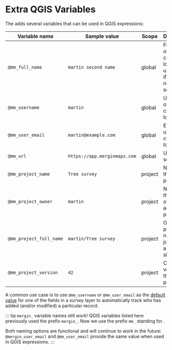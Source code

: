 # Extra QGIS Variables

The <QGISPluginName /> adds several variables that can be used in QGIS expressions:

| Variable name               | Sample value                  | Scope   | Description |
|-----------------------------|-------------------------------|---------|-------------
| `@mm_full_name`          | `martin second name`                      | global  | Full name of the currently logged in user, blank if the full name is not set |
| `@mm_username`          | `martin`                      | global  | Username of the user currently logged in to <MainPlatformNameLink /> |
| `@mm_user_email`        | `martin@example.com` | global  | Email of the user currently logged in to <MainPlatformName />|
| `@mm_url`               | `https://app.merginmaps.com`  | global  | URL of the <MainPlatformName /> service |
| `@mm_project_name`      | `Tree survey`                 | project | Name of the active <MainPlatformName /> project  |
| `@mm_project_owner`     | `martin`                      | project | Name of the owner of the active project |
| `@mm_project_full_name` | `martin/Tree survey`          | project | Owner and project name joined with a forward slash |
| `@mm_project_version`   | `42`                          | project | Current version of the active project |

A common use case is to use `@mm_username` or `@mm_user_email` as the [default value](../form-configuration/#default-values) for one of the fields in a survey layer to automatically track who has added (and/or modified) a particular record.

::: tip `mergin_` variable names still work!
QGIS variables listed here previously used the prefix `mergin_`. Now we use the prefix `mm_` standing for <MainPlatformName />.

Both naming options are functional and will continue to work in the future: `@mergin_user_email` and `@mm_user_email` provide the same value when used in QGIS expressions.
:::
